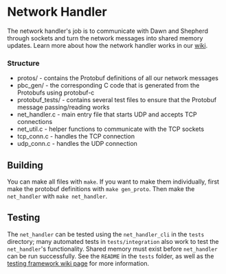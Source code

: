 # Network Handler

The network handler's job is to communicate with Dawn and Shepherd through sockets and turn the network messages into shared memory updates. Learn more about how the network handler works in our [wiki](https://github.com/pioneers/c-runtime/wiki/Network-Handler).

### Structure
* protos/ - contains the Protobuf definitions of all our network messages
* pbc_gen/ - the corresponding C code that is generated from the Protobufs using protobuf-c
* protobuf_tests/ - contains several test files to ensure that the Protobuf message passing/reading works
* net_handler.c - main entry file that starts UDP and accepts TCP connections
* net_util.c - helper functions to communicate with the TCP sockets
* tcp_conn.c - handles the TCP connection
* udp_conn.c - handles the UDP connection

## Building

You can make all files with `make`. If you want to make them individually, first make the protobuf definitions with `make gen_proto`. Then make the `net_handler` with `make net_handler`. 

## Testing

The `net_handler` can be tested using the `net_handler_cli` in the `tests` directory; many automated tests in `tests/integration` also work to test the `net_handler`'s functionality. Shared memory must exist before `net_handler` can be run successfully. See the `README` in the `tests` folder, as well as the [testing framework wiki page](https://github.com/pioneers/runtime/wiki/Test-Framework) for more information.
